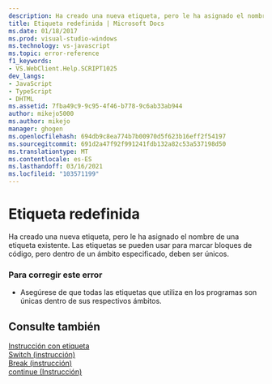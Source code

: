 ```yaml
---
description: Ha creado una nueva etiqueta, pero le ha asignado el nombre de una etiqueta existente.
title: Etiqueta redefinida | Microsoft Docs
ms.date: 01/18/2017
ms.prod: visual-studio-windows
ms.technology: vs-javascript
ms.topic: error-reference
f1_keywords:
- VS.WebClient.Help.SCRIPT1025
dev_langs:
- JavaScript
- TypeScript
- DHTML
ms.assetid: 7fba49c9-9c95-4f46-b778-9c6ab33ab944
author: mikejo5000
ms.author: mikejo
manager: ghogen
ms.openlocfilehash: 694db9c8ea774b7b00970d5f623b16eff2f54197
ms.sourcegitcommit: 691d2a47f92f991241fdb132a82c53a537198d50
ms.translationtype: MT
ms.contentlocale: es-ES
ms.lasthandoff: 03/16/2021
ms.locfileid: "103571199"
---
```

# <a name="label-redefined"></a>Etiqueta redefinida
Ha creado una nueva etiqueta, pero le ha asignado el nombre de una etiqueta existente. Las etiquetas se pueden usar para marcar bloques de código, pero dentro de un ámbito especificado, deben ser únicos.  
  
### <a name="to-correct-this-error"></a>Para corregir este error  
  
- Asegúrese de que todas las etiquetas que utiliza en los programas son únicas dentro de sus respectivos ámbitos.  
  
## <a name="see-also"></a>Consulte también  
 [Instrucción con etiqueta](https://developer.mozilla.org/docs/Web/JavaScript/Reference/Statements/label)   
 [Switch (instrucción)](https://developer.mozilla.org/docs/Web/JavaScript/Reference/Statements/switch)   
 [Break (instrucción)](https://developer.mozilla.org/docs/Web/JavaScript/Reference/Statements/break)   
 [continue (Instrucción)](https://developer.mozilla.org/docs/Web/JavaScript/Reference/Statements/continue)
